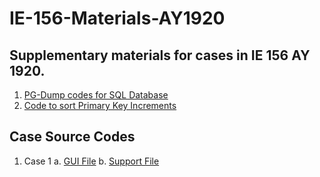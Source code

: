 # IE-156-Materials-AY1920
## Supplementary materials for cases in IE 156 AY 1920.

1. [PG-Dump codes for SQL Database](/Northwind_dump.sql)
2. [Code to sort Primary Key Increments](/SortPKIncrements.sql)

## Case Source Codes
1. Case 1
    a. [GUI File](/Case1/Sample1file.py)
    b. [Support File](/Case1/Sample1_support.py)
